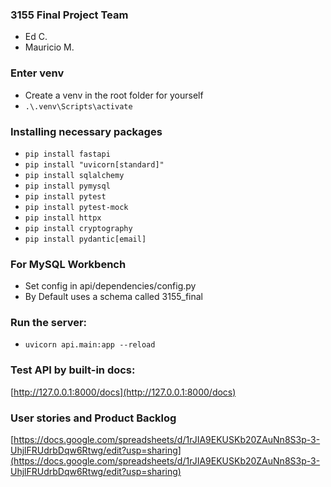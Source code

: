 ### 3155 Final Project Team
* Ed C.
* Mauricio M. 

### Enter venv
* Create a venv in the root folder for yourself
* `.\.venv\Scripts\activate`

### Installing necessary packages
* `pip install fastapi`
* `pip install "uvicorn[standard]"`  
* `pip install sqlalchemy`  
* `pip install pymysql`
* `pip install pytest`
* `pip install pytest-mock`
* `pip install httpx`
* `pip install cryptography`
* `pip install pydantic[email]`

### For MySQL Workbench
* Set config in api/dependencies/config.py
* By Default uses a schema called 3155_final

### Run the server:
* `uvicorn api.main:app --reload`
### Test API by built-in docs:
[http://127.0.0.1:8000/docs](http://127.0.0.1:8000/docs)

### User stories and Product Backlog
[https://docs.google.com/spreadsheets/d/1rJIA9EKUSKb20ZAuNn8S3p-3-UhjlFRUdrbDqw6Rtwg/edit?usp=sharing](https://docs.google.com/spreadsheets/d/1rJIA9EKUSKb20ZAuNn8S3p-3-UhjlFRUdrbDqw6Rtwg/edit?usp=sharing)
